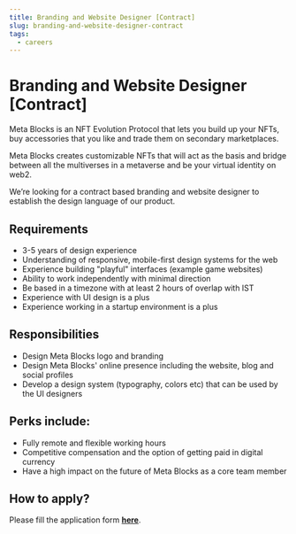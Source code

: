 ```yaml
---
title: Branding and Website Designer [Contract]
slug: branding-and-website-designer-contract
tags:
  - careers
---
```

# Branding and Website Designer \[Contract]

Meta Blocks is an NFT Evolution Protocol that lets you build up your NFTs, buy accessories that you like and trade them on secondary marketplaces.

Meta Blocks creates customizable NFTs that will act as the basis and bridge between all the multiverses in a metaverse and be your virtual identity on web2.

We’re looking for a contract based branding and website designer to establish the design language of our product.

## Requirements

* 3-5 years of design experience
* Understanding of responsive, mobile-first design systems for the web
* Experience building "playful" interfaces (example game websites)
* Ability to work independently with minimal direction
* Be based in a timezone with at least 2 hours of overlap with IST
* Experience with UI design is a plus
* Experience working in a startup environment is a plus

## Responsibilities

* Design Meta Blocks logo and branding
* Design Meta Blocks' online presence including the website, blog and social profiles
* Develop a design system (typography, colors etc) that can be used by the UI designers

## Perks include:

* Fully remote and flexible working hours
* Competitive compensation and the option of getting paid in digital currency
* Have a high impact on the future of Meta Blocks as a core team member

## How to apply?

Please fill the application form **[here](https://forms.gle/wzF7QuvJWBQ5tHZCA)**.